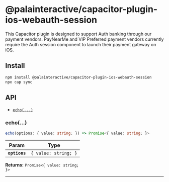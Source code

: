 # @palainteractive/capacitor-plugin-ios-webauth-session

This Capacitor plugin is designed to support Auth banking through our payment vendors. PayNearMe and VIP Preferred payment vendors currently require the Auth session component to launch their payment gateway on iOS.

## Install

```bash
npm install @palainteractive/capacitor-plugin-ios-webauth-session
npx cap sync
```

## API

<docgen-index>

* [`echo(...)`](#echo)

</docgen-index>

<docgen-api>
<!--Update the source file JSDoc comments and rerun docgen to update the docs below-->

### echo(...)

```typescript
echo(options: { value: string; }) => Promise<{ value: string; }>
```

| Param         | Type                            |
| ------------- | ------------------------------- |
| **`options`** | <code>{ value: string; }</code> |

**Returns:** <code>Promise&lt;{ value: string; }&gt;</code>

--------------------

</docgen-api>
